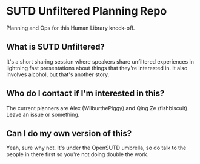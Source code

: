 # SUTD Unfiltered Planning Repo
Planning and Ops for this Human Library knock-off.

## What is SUTD Unfiltered?
It's a short sharing session where speakers share unfiltered experiences in lightning fast presentations about things that they're interested in. It also involves alcohol, but that's another story.

## Who do I contact if I'm interested in this?
The current planners are Alex (WilburthePiggy) and Qing Ze (fishbiscuit). Leave an issue or something.

## Can I do my own version of this?
Yeah, sure why not. It's under the OpenSUTD umbrella, so do talk to the people in there first so you're not doing double the work.
